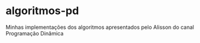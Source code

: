 # algoritmos-pd
Minhas implementações dos algoritmos apresentados pelo Alisson do canal Programação Dinâmica
